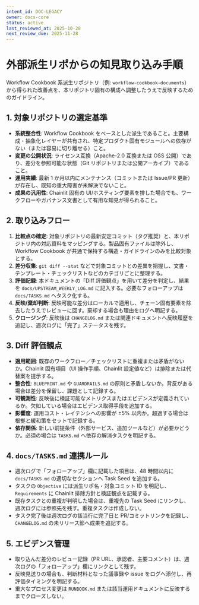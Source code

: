 ```yaml
---
intent_id: DOC-LEGACY
owner: docs-core
status: active
last_reviewed_at: 2025-10-28
next_review_due: 2025-11-28
---
```


# 外部派生リポからの知見取り込み手順

Workflow Cookbook 系派生リポジトリ（例: `workflow-cookbook-documents`）から得られた改善点を、本リポジトリ固有の構成へ調整したうえで反映するためのガイドライン。

## 1. 対象リポジトリの選定基準

- **系統整合性**: Workflow Cookbook をベースとした派生であること。主要構成・抽象化レイヤーが共有され、特定プロダクト固有モジュールへの依存がない（または容易に切り離せる）こと。
- **変更の公開状況**: ライセンス互換（Apache-2.0 互換または OSS 公開）であり、差分を参照可能な状態（Git リポジトリまたは公開アーカイブ）であること。
- **運用実績**: 最新 1 か月以内にメンテナンス（コミットまたは Issue/PR 更新）が存在し、既知の重大障害が未解決でないこと。
- **成果の汎用性**: Chainlit 固有の UI/ホスティング要素を排した場合でも、ワークフローやガバナンス文書として有用な知見が得られること。

## 2. 取り込みフロー

1. **比較点の確定**: 対象リポジトリの最新安定コミット（タグ推奨）と、本リポジトリ内の対応資料をマッピングする。製品固有ファイルは除外し、Workflow Cookbook が共通で保持する構造・ガイドラインのみを比較対象とする。
2. **差分収集**: `git diff --stat` などで対象コミットとの差異を把握し、文書・テンプレート・チェックリストなどのカテゴリごとに整理する。
3. **評価記録**: 本ドキュメントの「Diff 評価観点」を用いて差分を判定し、結果を `docs/UPSTREAM_WEEKLY_LOG.md` に記入する。必要なフォローアップは `docs/TASKS.md` へタスク化する。
4. **反映/棄却判断**: 反映可能な差分はローカルで適用し、チェーン固有要素を除去したうえでレビューに回す。棄却する場合も理由をログへ明記する。
5. **クロージング**: 反映後は `CHANGELOG.md` または関連ドキュメントへ反映履歴を追記し、週次ログに「完了」ステータスを残す。

## 3. Diff 評価観点

- **適用範囲**: 既存のワークフロー／チェックリストに重複または矛盾がないか。Chainlit 固有項目（UI 操作手順、Chainlit 設定値など）は排除または代替案を提示する。
- **整合性**: `BLUEPRINT.md` や `GUARDRAILS.md` の原則と矛盾しないか。背反がある場合は差分を保留し、課題として記録する。
- **可観測性**: 反映後に検証可能なメトリクスまたはエビデンスが定義されているか。欠如している場合はエビデンス取得手段を追加する。
- **影響度**: 運用コスト・レイテンシへの影響が ±5% 以内か。超過する場合は根拠と緩和策をセットで記録する。
- **依存関係**: 新しい前提条件（外部サービス、追加ツールなど）が必要かどうか。必須の場合は `TASKS.md` へ依存の解消タスクを明記する。

## 4. `docs/TASKS.md` 連携ルール

- 週次ログで「フォローアップ」欄に記載した項目は、48 時間以内に `docs/TASKS.md` の適切なセクションへ Task Seed を追加する。
- タスクの `Objective` には派生リポ名・対象コミット ID を明記し、`Requirements` に Chainlit 排除方針と検証観点を記載する。
- 既存タスクとの重複が判明した場合は、重複先の Task Seed にリンクし、週次ログには参照先を残す。重複タスクは作成しない。
- タスク完了後は週次ログの該当行に完了日と PR/コミットリンクを記録し、`CHANGELOG.md` の未リリース節へ成果を追記する。

## 5. エビデンス管理

- 取り込んだ差分のレビュー記録（PR URL、承認者、主要コメント）は、週次ログの「フォローアップ」欄にリンクとして残す。
- 反映見送りの場合も、判断材料となった議事録や issue をログへ添付し、再評価タイミングを明記する。
- 重大なプロセス変更は `RUNBOOK.md` または該当運用ドキュメントに反映するまでクローズしない。
